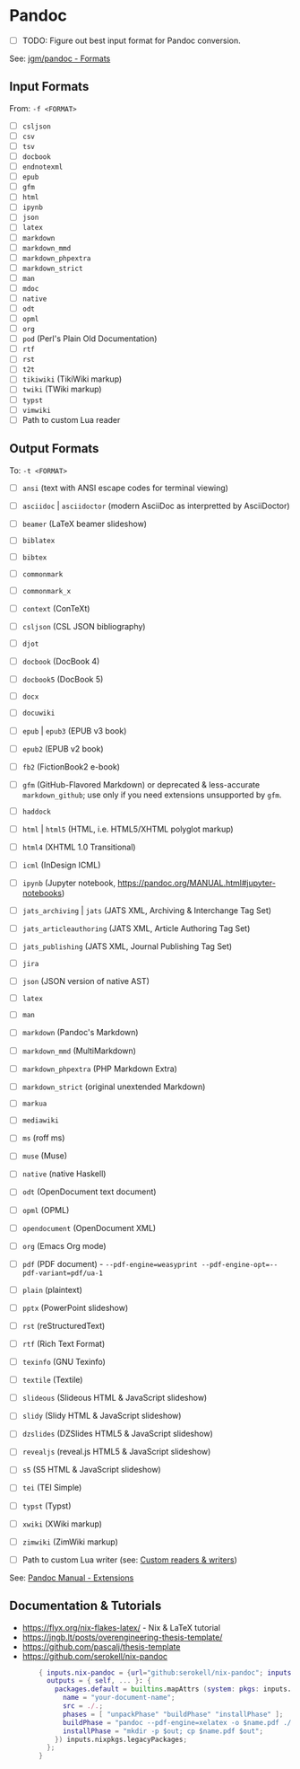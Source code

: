 # Pandoc

- [ ] TODO: Figure out best input format for Pandoc conversion.

See: [jgm/pandoc - Formats](https://github.com/jgm/pandoc#the-universal-markup-converter)

## Input Formats

From: `-f <FORMAT>`

- [ ] `csljson`
- [ ] `csv`
- [ ] `tsv`
- [ ] `docbook`
- [ ] `endnotexml`
- [ ] `epub`
- [ ] `gfm`
- [ ] `html`
- [ ] `ipynb`
- [ ] `json`
- [ ] `latex`
- [ ] `markdown`
- [ ] `markdown_mmd`
- [ ] `markdown_phpextra`
- [ ] `markdown_strict`
- [ ] `man`
- [ ] `mdoc`
- [ ] `native`
- [ ] `odt`
- [ ] `opml`
- [ ] `org`
- [ ] `pod` (Perl's Plain Old Documentation)
- [ ] `rtf`
- [ ] `rst`
- [ ] `t2t`
- [ ] `tikiwiki` (TikiWiki markup)
- [ ] `twiki` (TWiki markup)
- [ ] `typst`
- [ ] `vimwiki`
- [ ] Path to custom Lua reader

## Output Formats

To: `-t <FORMAT>`

- [ ] `ansi` (text with ANSI escape codes for terminal viewing)
- [ ] `asciidoc` | `asciidoctor` (modern AsciiDoc as interpretted by AsciiDoctor)
- [ ] `beamer` (LaTeX beamer slideshow)
- [ ] `biblatex`
- [ ] `bibtex`
- [ ] `commonmark`
- [ ] `commonmark_x`
- [ ] `context` (ConTeXt)
- [ ] `csljson` (CSL JSON bibliography)
- [ ] `djot`
- [ ] `docbook` (DocBook 4)
- [ ] `docbook5` (DocBook 5)
- [ ] `docx`
- [ ] `docuwiki`
- [ ] `epub` | `epub3` (EPUB v3 book)
- [ ] `epub2` (EPUB v2 book)
- [ ] `fb2` (FictionBook2 e-book)
- [ ] `gfm` (GitHub-Flavored Markdown) or deprecated & less-accurate `markdown_github`; use only if you need extensions unsupported by `gfm`.
- [ ] `haddock`
- [ ] `html` | `html5` (HTML, i.e. HTML5/XHTML polyglot markup)
- [ ] `html4` (XHTML 1.0 Transitional)
- [ ] `icml` (InDesign ICML)
- [ ] `ipynb` (Jupyter notebook, <https://pandoc.org/MANUAL.html#jupyter-notebooks>)
- [ ] `jats_archiving` | `jats` (JATS XML, Archiving & Interchange Tag Set)
- [ ] `jats_articleauthoring` (JATS XML, Article Authoring Tag Set)
- [ ] `jats_publishing` (JATS XML, Journal Publishing Tag Set)
- [ ] `jira`
- [ ] `json` (JSON version of native AST)
- [ ] `latex`
- [ ] `man`
- [ ] `markdown` (Pandoc's Markdown)
- [ ] `markdown_mmd` (MultiMarkdown)
- [ ] `markdown_phpextra` (PHP Markdown Extra)
- [ ] `markdown_strict` (original unextended Markdown)
- [ ] `markua`
- [ ] `mediawiki`
- [ ] `ms` (roff ms)
- [ ] `muse` (Muse)
- [ ] `native` (native Haskell)
- [ ] `odt` (OpenDocument text document)
- [ ] `opml` (OPML)
- [ ] `opendocument` (OpenDocument XML)
- [ ] `org` (Emacs Org mode)
- [ ] `pdf` (PDF document) - `--pdf-engine=weasyprint --pdf-engine-opt=--pdf-variant=pdf/ua-1`
- [ ] `plain` (plaintext)
- [ ] `pptx` (PowerPoint slideshow)
- [ ] `rst` (reStructuredText)
- [ ] `rtf` (Rich Text Format)
- [ ] `texinfo` (GNU Texinfo)
- [ ] `textile` (Textile)
- [ ] `slideous` (Slideous HTML & JavaScript slideshow)
- [ ] `slidy` (Slidy HTML & JavaScript slideshow)
- [ ] `dzslides` (DZSlides HTML5 & JavaScript slideshow)
- [ ] `revealjs` (reveal.js HTML5 & JavaScript slideshow)
- [ ] `s5` (S5 HTML & JavaScript slideshow)
- [ ] `tei` (TEI Simple)
- [ ] `typst` (Typst)
- [ ] `xwiki` (XWiki markup)
- [ ] `zimwiki` (ZimWiki markup)

- [ ] Path to custom Lua writer (see: [Custom readers & writers](https://pandoc.org/MANUAL.html#custom-readers-and-writers))

See: [Pandoc Manual - Extensions](https://pandoc.org/MANUAL.html#extension--tagging)

## Documentation & Tutorials

- <https://flyx.org/nix-flakes-latex/> - Nix & LaTeX tutorial
- <https://jngb.lt/posts/overengineering-thesis-template/>
- <https://github.com/pascalj/thesis-template>
- <https://github.com/serokell/nix-pandoc>
  ```nix
      { inputs.nix-pandoc = {url="github:serokell/nix-pandoc"; inputs.nixpkgs.follows="nixpkgs";};
        outputs = { self, ... }: {
          packages.default = builtins.mapAttrs (system: pkgs: inputs.nix-pandoc.mkDoc.${system} {
            name = "your-document-name";
            src = ./.;
            phases = [ "unpackPhase" "buildPhase" "installPhase" ];
            buildPhase = "pandoc --pdf-engine=xelatex -o $name.pdf ./your-document.md";
            installPhase = "mkdir -p $out; cp $name.pdf $out";
          }) inputs.nixpkgs.legacyPackages;
        };
      }
  ```


